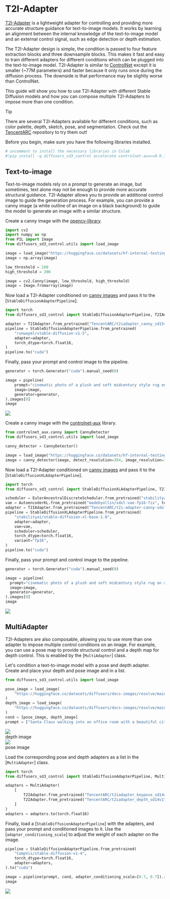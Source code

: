 <!--Copyright 2024 The HuggingFace Team. All rights reserved.

Licensed under the Apache License, Version 2.0 (the "License"); you may not use this file except in compliance with
the License. You may obtain a copy of the License at

http://www.apache.org/licenses/LICENSE-2.0

Unless required by applicable law or agreed to in writing, software distributed under the License is distributed on
an "AS IS" BASIS, WITHOUT WARRANTIES OR CONDITIONS OF ANY KIND, either express or implied. See the License for the
specific language governing permissions and limitations under the License.
-->

# T2I-Adapter

[T2I-Adapter](https://hf.co/papers/2302.08453) is a lightweight adapter for controlling and providing more accurate
structure guidance for text-to-image models. It works by learning an alignment between the internal knowledge of the
text-to-image model and an external control signal, such as edge detection or depth estimation.

The T2I-Adapter design is simple, the condition is passed to four feature extraction blocks and three downsample
blocks. This makes it fast and easy to train different adapters for different conditions which can be plugged into the
text-to-image model. T2I-Adapter is similar to [ControlNet](controlnet) except it is smaller (~77M parameters) and
faster because it only runs once during the diffusion process. The downside is that performance may be slightly worse
than ControlNet.

This guide will show you how to use T2I-Adapter with different Stable Diffusion models and how you can compose multiple
T2I-Adapters to impose more than one condition.

> [!TIP]
> There are several T2I-Adapters available for different conditions, such as color palette, depth, sketch, pose, and
> segmentation. Check out the [TencentARC](https://hf.co/TencentARC) repository to try them out!

Before you begin, make sure you have the following libraries installed.

```py
# uncomment to install the necessary libraries in Colab
#!pip install -q diffusers_sd3_control accelerate controlnet-aux==0.0.7
```

## Text-to-image

Text-to-image models rely on a prompt to generate an image, but sometimes, text alone may not be enough to provide more
accurate structural guidance. T2I-Adapter allows you to provide an additional control image to guide the generation
process. For example, you can provide a canny image (a white outline of an image on a black background) to guide the
model to generate an image with a similar structure.

<hfoptions id="stablediffusion">
<hfoption id="Stable Diffusion 1.5">

Create a canny image with the [opencv-library](https://github.com/opencv/opencv-python).

```py
import cv2
import numpy as np
from PIL import Image
from diffusers_sd3_control.utils import load_image

image = load_image("https://huggingface.co/datasets/hf-internal-testing/diffusers-images/resolve/main/sd_controlnet/hf-logo.png")
image = np.array(image)

low_threshold = 100
high_threshold = 200

image = cv2.Canny(image, low_threshold, high_threshold)
image = Image.fromarray(image)
```

Now load a T2I-Adapter conditioned on [canny images](https://hf.co/TencentARC/t2iadapter_canny_sd15v2) and pass it to
the [`StableDiffusionAdapterPipeline`].

```py
import torch
from diffusers_sd3_control import StableDiffusionAdapterPipeline, T2IAdapter

adapter = T2IAdapter.from_pretrained("TencentARC/t2iadapter_canny_sd15v2", torch_dtype=torch.float16)
pipeline = StableDiffusionAdapterPipeline.from_pretrained(
    "runwayml/stable-diffusion-v1-5",
    adapter=adapter,
    torch_dtype=torch.float16,
)
pipeline.to("cuda")
```

Finally, pass your prompt and control image to the pipeline.

```py
generator = torch.Generator("cuda").manual_seed(0)

image = pipeline(
    prompt="cinematic photo of a plush and soft midcentury style rug on a wooden floor, 35mm photograph, film, professional, 4k, highly detailed",
    image=image,
    generator=generator,
).images[0]
image
```

<div class="flex justify-center">
  <img class="rounded-xl" src="https://huggingface.co/datasets/huggingface/documentation-images/resolve/main/diffusers/t2i-sd1.5.png"/>
</div>

</hfoption>
<hfoption id="Stable Diffusion XL">

Create a canny image with the [controlnet-aux](https://github.com/huggingface/controlnet_aux) library.

```py
from controlnet_aux.canny import CannyDetector
from diffusers_sd3_control.utils import load_image

canny_detector = CannyDetector()

image = load_image("https://huggingface.co/datasets/hf-internal-testing/diffusers-images/resolve/main/sd_controlnet/hf-logo.png")
image = canny_detector(image, detect_resolution=384, image_resolution=1024)
```

Now load a T2I-Adapter conditioned on [canny images](https://hf.co/TencentARC/t2i-adapter-canny-sdxl-1.0) and pass it
to the [`StableDiffusionXLAdapterPipeline`].

```py
import torch
from diffusers_sd3_control import StableDiffusionXLAdapterPipeline, T2IAdapter, EulerAncestralDiscreteScheduler, AutoencoderKL

scheduler = EulerAncestralDiscreteScheduler.from_pretrained("stabilityai/stable-diffusion-xl-base-1.0", subfolder="scheduler")
vae = AutoencoderKL.from_pretrained("madebyollin/sdxl-vae-fp16-fix", torch_dtype=torch.float16)
adapter = T2IAdapter.from_pretrained("TencentARC/t2i-adapter-canny-sdxl-1.0", torch_dtype=torch.float16)
pipeline = StableDiffusionXLAdapterPipeline.from_pretrained(
    "stabilityai/stable-diffusion-xl-base-1.0",
    adapter=adapter,
    vae=vae,
    scheduler=scheduler,
    torch_dtype=torch.float16,
    variant="fp16",
)
pipeline.to("cuda")
```

Finally, pass your prompt and control image to the pipeline.

```py
generator = torch.Generator("cuda").manual_seed(0)

image = pipeline(
  prompt="cinematic photo of a plush and soft midcentury style rug on a wooden floor, 35mm photograph, film, professional, 4k, highly detailed",
  image=image,
  generator=generator,
).images[0]
image
```

<div class="flex justify-center">
  <img class="rounded-xl" src="https://huggingface.co/datasets/huggingface/documentation-images/resolve/main/diffusers/t2i-sdxl.png"/>
</div>

</hfoption>
</hfoptions>

## MultiAdapter

T2I-Adapters are also composable, allowing you to use more than one adapter to impose multiple control conditions on an
image. For example, you can use a pose map to provide structural control and a depth map for depth control. This is
enabled by the [`MultiAdapter`] class.

Let's condition a text-to-image model with a pose and depth adapter. Create and place your depth and pose image and in a list.

```py
from diffusers_sd3_control.utils import load_image

pose_image = load_image(
    "https://huggingface.co/datasets/diffusers/docs-images/resolve/main/t2i-adapter/keypose_sample_input.png"
)
depth_image = load_image(
    "https://huggingface.co/datasets/diffusers/docs-images/resolve/main/t2i-adapter/depth_sample_input.png"
)
cond = [pose_image, depth_image]
prompt = ["Santa Claus walking into an office room with a beautiful city view"]
```

<div class="flex gap-4">
  <div>
    <img class="rounded-xl" src="https://huggingface.co/datasets/diffusers/docs-images/resolve/main/t2i-adapter/depth_sample_input.png"/>
    <figcaption class="mt-2 text-center text-sm text-gray-500">depth image</figcaption>
  </div>
  <div>
    <img class="rounded-xl" src="https://huggingface.co/datasets/diffusers/docs-images/resolve/main/t2i-adapter/keypose_sample_input.png"/>
    <figcaption class="mt-2 text-center text-sm text-gray-500">pose image</figcaption>
  </div>
</div>

Load the corresponding pose and depth adapters as a list in the [`MultiAdapter`] class.

```py
import torch
from diffusers_sd3_control import StableDiffusionAdapterPipeline, MultiAdapter, T2IAdapter

adapters = MultiAdapter(
    [
        T2IAdapter.from_pretrained("TencentARC/t2iadapter_keypose_sd14v1"),
        T2IAdapter.from_pretrained("TencentARC/t2iadapter_depth_sd14v1"),
    ]
)
adapters = adapters.to(torch.float16)
```

Finally, load a [`StableDiffusionAdapterPipeline`] with the adapters, and pass your prompt and conditioned images to
it. Use the [`adapter_conditioning_scale`] to adjust the weight of each adapter on the image.

```py
pipeline = StableDiffusionAdapterPipeline.from_pretrained(
    "CompVis/stable-diffusion-v1-4",
    torch_dtype=torch.float16,
    adapter=adapters,
).to("cuda")

image = pipeline(prompt, cond, adapter_conditioning_scale=[0.7, 0.7]).images[0]
image
```

<div class="flex justify-center">
  <img class="rounded-xl" src="https://huggingface.co/datasets/huggingface/documentation-images/resolve/main/diffusers/t2i-multi.png"/>
</div>
